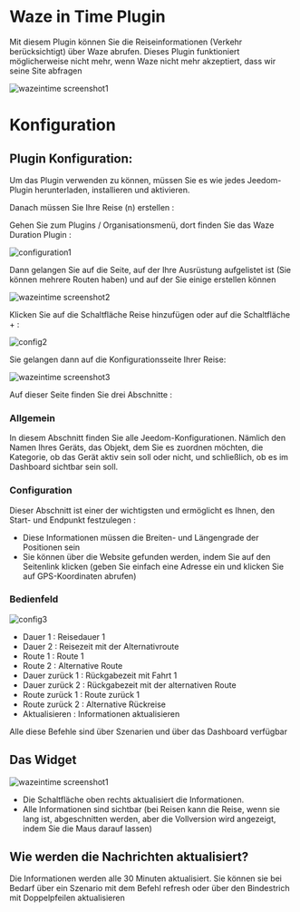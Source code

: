 # Waze in Time Plugin 

Mit diesem Plugin können Sie die Reiseinformationen (Verkehr berücksichtigt) über Waze abrufen. Dieses Plugin funktioniert möglicherweise nicht mehr, wenn Waze nicht mehr akzeptiert, dass wir seine Site abfragen

![wazeintime screenshot1](./images/wazeintime_screenshot1.jpg)

# Konfiguration 

## Plugin Konfiguration: 

Um das Plugin verwenden zu können, müssen Sie es wie jedes Jeedom-Plugin herunterladen, installieren und aktivieren.

Danach müssen Sie Ihre Reise (n) erstellen :

Gehen Sie zum Plugins / Organisationsmenü, dort finden Sie das Waze Duration Plugin :

![configuration1](./images/configuration1.jpg)

Dann gelangen Sie auf die Seite, auf der Ihre Ausrüstung aufgelistet ist (Sie können mehrere Routen haben) und auf der Sie einige erstellen können

![wazeintime screenshot2](./images/wazeintime_screenshot2.jpg)

Klicken Sie auf die Schaltfläche Reise hinzufügen oder auf die Schaltfläche + :

![config2](./images/config2.jpg)

Sie gelangen dann auf die Konfigurationsseite Ihrer Reise:

![wazeintime screenshot3](./images/wazeintime_screenshot3.jpg)

Auf dieser Seite finden Sie drei Abschnitte :

### Allgemein

In diesem Abschnitt finden Sie alle Jeedom-Konfigurationen. Nämlich den Namen Ihres Geräts, das Objekt, dem Sie es zuordnen möchten, die Kategorie, ob das Gerät aktiv sein soll oder nicht, und schließlich, ob es im Dashboard sichtbar sein soll.

### Configuration

Dieser Abschnitt ist einer der wichtigsten und ermöglicht es Ihnen, den Start- und Endpunkt festzulegen :

-   Diese Informationen müssen die Breiten- und Längengrade der Positionen sein
-   Sie können über die Website gefunden werden, indem Sie auf den Seitenlink klicken (geben Sie einfach eine Adresse ein und klicken Sie auf GPS-Koordinaten abrufen)

### Bedienfeld

![config3](./images/config3.jpg)

-   Dauer 1 : Reisedauer 1
-   Dauer 2 : Reisezeit mit der Alternativroute
-   Route 1 : Route 1
-   Route 2 : Alternative Route
-   Dauer zurück 1 : Rückgabezeit mit Fahrt 1
-   Dauer zurück 2 : Rückgabezeit mit der alternativen Route
-   Route zurück 1 : Route zurück 1
-   Route zurück 2 : Alternative Rückreise
-   Aktualisieren : Informationen aktualisieren

Alle diese Befehle sind über Szenarien und über das Dashboard verfügbar

## Das Widget

![wazeintime screenshot1](./images/wazeintime_screenshot1.jpg)

-   Die Schaltfläche oben rechts aktualisiert die Informationen.
-   Alle Informationen sind sichtbar (bei Reisen kann die Reise, wenn sie lang ist, abgeschnitten werden, aber die Vollversion wird angezeigt, indem Sie die Maus darauf lassen)

## Wie werden die Nachrichten aktualisiert?

Die Informationen werden alle 30 Minuten aktualisiert. Sie können sie bei Bedarf über ein Szenario mit dem Befehl refresh oder über den Bindestrich mit Doppelpfeilen aktualisieren
